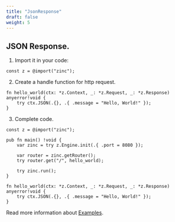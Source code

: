```yaml
---
title: "JsonResponse"
draft: false
weight: 5
---
```


## JSON Response.

1. Import it in your code:
```zig
const z = @import("zinc");
```

2. Create a handle function for http request.
```zig
fn hello_world(ctx: *z.Context, _: *z.Request, _: *z.Response) anyerror!void {
    try ctx.JSON(.{}, .{ .message = "Hello, World!" });
}
```

3. Complete code.
```zig
const z = @import("zinc");

pub fn main() !void {
    var zinc = try z.Engine.init(.{ .port = 8080 });

    var router = zinc.getRouter();
    try router.get("/", hello_world);
    
    try zinc.run();
}

fn hello_world(ctx: *z.Context, _: *z.Request, _: *z.Response) anyerror!void {
    try ctx.JSON(.{}, .{ .message = "Hello, World!" });
}
```

Read more information about [Examples](https://github.com/zon-dev/zinc-examples).

